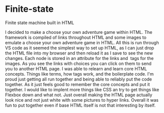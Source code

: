 # Finite-state
Finite state machine built in HTML

I decided to make a choose your own adventure game within HTML. The framework is compiled of links throughout HTML and some images to emulate a choose your own adventure game in HTML. All this is run through VS code as it seemed the simplest way to set up HTML, as I can just drop the HTML file into my browser and then reload it as I save to see the new changes. Each node is stored in an attribute <a> </a> for the links and <img> tags for the images. As you see the links with choices you can click on them to send you to another HTML page. I was able to relearn and learn core HTML concepts. Things like terms, how tags work, and the boilerplate code. I'm proud just getting all run together and being able to reliably put the code together. As it just feels good to remember the core concepts and put it together. I would like to implent more things like CSS an try to get things like Flexbox down and what not. Just overall making the HTML page actually look nice and not just white with some pictures to hyper links. Overall it was fun to put together even if base HTML itself is not that interesting by itself. 
